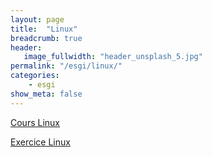 ```yaml
---
layout: page
title:  "Linux"
breadcrumb: true
header:
   image_fullwidth: "header_unsplash_5.jpg"
permalink: "/esgi/linux/"
categories:
    - esgi
show_meta: false
---
```


[Cours Linux](https://fpompey.github.io/esgi/linux/cours_L=linux/)

[Exercice Linux](https://fpompey.github.io/esgi/linux/exercice_linux/)
